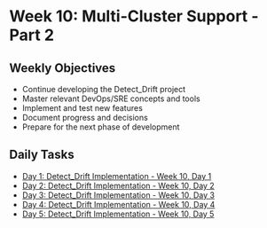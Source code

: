 # Week 10: Multi-Cluster Support - Part 2

## Weekly Objectives

- Continue developing the Detect_Drift project
- Master relevant DevOps/SRE concepts and tools
- Implement and test new features
- Document progress and decisions
- Prepare for the next phase of development

## Daily Tasks

- [Day 1: Detect_Drift Implementation - Week 10, Day 1](day-1.md)
- [Day 2: Detect_Drift Implementation - Week 10, Day 2](day-2.md)
- [Day 3: Detect_Drift Implementation - Week 10, Day 3](day-3.md)
- [Day 4: Detect_Drift Implementation - Week 10, Day 4](day-4.md)
- [Day 5: Detect_Drift Implementation - Week 10, Day 5](day-5.md)
